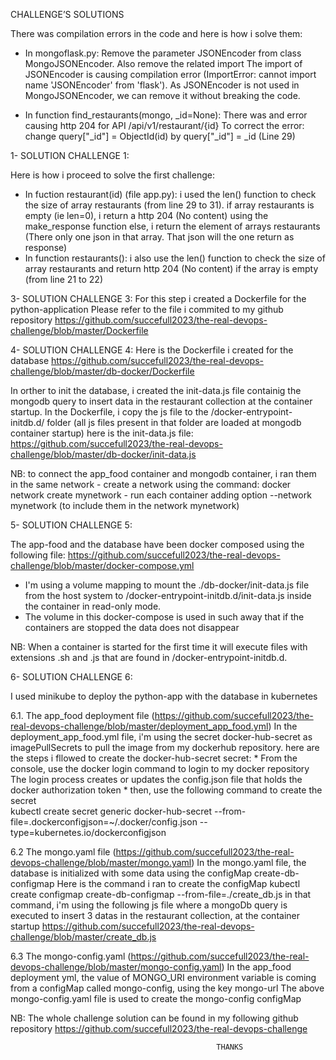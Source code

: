 CHALLENGE’S SOLUTIONS

There was compilation errors in the code and here is how i solve them:
- In mongoflask.py: Remove the parameter JSONEncoder from class MongoJSONEncoder. Also remove the related import
  The import of JSONEncoder is causing compilation error (ImportError: cannot import name 'JSONEncoder' from 'flask'). 
  As JSONEncoder  is not used in MongoJSONEncoder, we can remove it without breaking the code.
  
- In function find_restaurants(mongo, _id=None): There was and error causing http 204 for API /api/v1/restaurant/{id}
   To correct the error: change query["_id"] = ObjectId(id) by query["_id"] = _id (Line 29)
 
 
1- SOLUTION CHALLENGE 1:

 Here is how i proceed to solve the first challenge:
- In fuction restaurant(id) (file app.py): 
  i used the len() function to check the size of array restaurants (from line 29 to 31).
   if array restaurants is empty (ie len=0), i return a http 204 (No content) using the make_response function
   else, i return the element of arrays restaurants (There only one json in that array. That json will the one return as response)
- In function restaurants(): 
  i also use the len() function to check the size of array restaurants and return http 204 (No content) if the array is empty (from line 21 to 22)


3- SOLUTION CHALLENGE 3:
For this step i created a Dockerfile  for the python-application 
Please refer to the file i commited to my github repository
https://github.com/succefull2023/the-real-devops-challenge/blob/master/Dockerfile

4- SOLUTION CHALLENGE 4:
Here is the Dockerfile i created for the database
https://github.com/succefull2023/the-real-devops-challenge/blob/master/db-docker/Dockerfile

In orther to init the database, i created the init-data.js file containig the mongodb query to insert data in the restaurant collection at the container startup.
In the Dockerfile, i copy the js file to the /docker-entrypoint-initdb.d/ folder (all js files present in that folder are loaded at mongodb container startup) 
here is the init-data.js file: https://github.com/succefull2023/the-real-devops-challenge/blob/master/db-docker/init-data.js

NB: to connect the app_food container and mongodb container, i ran them in the same network
	- create a network using the command: docker network create mynetwork
	- run each container adding option --network mynetwork (to include them in the network mynetwork)
	
5- SOLUTION CHALLENGE 5:

The app-food and the database have been docker composed using the following file:
https://github.com/succefull2023/the-real-devops-challenge/blob/master/docker-compose.yml 
 - I'm using a volume mapping to mount the ./db-docker/init-data.js file from the host system to /docker-entrypoint-initdb.d/init-data.js inside the container in read-only mode.  
 - The volume in this docker-compose is used in such away that if the containers are stopped the data does not disappear
 
 NB: When a container is started for the first time it will execute files with extensions .sh and .js that are found in /docker-entrypoint-initdb.d. 

6- SOLUTION CHALLENGE 6:

I used minikube to deploy the python-app with the database in kubernetes
  
  6.1. The app_food deployment file (https://github.com/succefull2023/the-real-devops-challenge/blob/master/deployment_app_food.yml)
	In the deployment_app_food.yml file, i'm using the secret docker-hub-secret as imagePullSecrets to pull the image from my dockerhub repository.
	here are the steps i fllowed to create the docker-hub-secret secret:
	* From the console, use the docker login command to login to my docker repository
	  The login process creates or updates the config.json file that holds the docker authorization token
	* then, use the following command to create the secret	
	  kubectl create secret generic docker-hub-secret --from-file=.dockerconfigjson=~/.docker/config.json --type=kubernetes.io/dockerconfigjson
      	
  6.2 The mongo.yaml file (https://github.com/succefull2023/the-real-devops-challenge/blob/master/mongo.yaml)
    In the mongo.yaml file, the database is initialized with some data using the configMap create-db-configmap
	Here is the command i ran to create the configMap
	   kubectl create configmap create-db-configmap --from-file=./create_db.js
	in that command, i'm using the following js file where a mongoDb query is executed to insert 3 datas in the restaurant collection, at the container startup
	https://github.com/succefull2023/the-real-devops-challenge/blob/master/create_db.js
 
  6.3 The mongo-config.yaml (https://github.com/succefull2023/the-real-devops-challenge/blob/master/mongo-config.yaml)
    In the app_food deployment yml, the value of MONGO_URI environment variable is coming from a configMap called mongo-config, using the key mongo-url
	The above mongo-config.yaml file is used to create the mongo-config configMap


NB: The whole challenge solution can be found in my following github repository
https://github.com/succefull2023/the-real-devops-challenge



                                                  THANKS